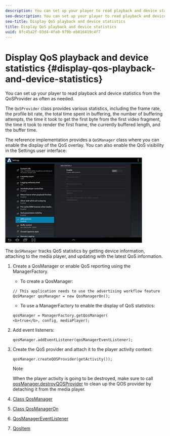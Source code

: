 ```yaml
---
description: You can set up your player to read playback and device statistics from the QoSProvider as often as needed.
seo-description: You can set up your player to read playback and device statistics from the QoSProvider as often as needed.
seo-title: Display QoS playback and device statistics
title: Display QoS playback and device statistics
uuid: 8fc45a2f-03d4-4fa0-979b-eb816419c4f7
---
```


# Display QoS playback and device statistics {#display-qos-playback-and-device-statistics}

You can set up your player to read playback and device statistics from the QoSProvider as often as needed.

The `QoSProvider` class provides various statistics, including the frame rate, the profile bit rate, the total time spent in buffering, the number of buffering attempts, the time it took to get the first byte from the first video fragment, the time it took to render the first frame, the currently buffered length, and the buffer time.

The reference implementation provides a `QoSManager` class where you can enable the display of the QoS overlay. You can also enable the QoS visibility in the Settings user interface:

![](assets/qos-configuration.jpg)

The `QoSManager` tracks QoS statistics by getting device information, attaching to the media player, and updating with the latest QoS information. 

1. Create a QosManager or enable QoS reporting using the ManagerFactory.

   * To create a QosManager:

   ```
   // This application needs to use the advertising workflow feature 
   QoSManager qosManager = new QosManagerOn();
   ```

    * To use a ManagerFactory to enable the display of QoS statistics:

    ```
    qosManager = ManagerFactory.getQosManager( 
    <b>true</b>, config, mediaPlayer);
    ```

1. Add event listeners:

   ```
   qosManager.addEventListener(qosManagerEventListener);
   ```

1. Create the QoS provider and attach it to the player activity context:

   ```
   qosManager.createQOSProvider(getActivity());
   ```

   >[!NOTE]
   >
   >When the player activity is going to be destroyed, make sure to call [qosManager.destroyQOSProvider](http://help.adobe.com/en_US/primetime/reference_implementation/android/javadoc/com/adobe/primetime/reference/manager/QosManager.html#destroyQOSProvider()) to clean up the QOS provider by detaching it from the media player.

1. [Class QosManager](http://help.adobe.com/en_US/primetime/reference_implementation/android/javadoc/com/adobe/primetime/reference/manager/QosManager.html)
1. [Class QosManagerOn](http://help.adobe.com/en_US/primetime/reference_implementation/android/javadoc/com/adobe/primetime/reference/manager/QosManagerOn.html)
1. [QosManagerEventListener](http://help.adobe.com/en_US/primetime/reference_implementation/android/javadoc/com/adobe/primetime/reference/manager/QosManager.QosManagerEventListener.html)
1. [QosItem](http://help.adobe.com/en_US/primetime/reference_implementation/android/javadoc/com/adobe/primetime/reference/manager/QosManager.QosItem.html)
